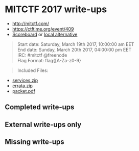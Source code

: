 # MITCTF 2017 write-ups

* <http://mitctf.com/>
* <https://ctftime.org/event/409>
* [Scoreboard](http://mitctf.com/scoreboard.html) or
  [local alternative](scoreboard)

> Start date: Saturday, March 19th 2017, 10:00:00 am EET  
> End date: Sunday, March 20th 2017, 04:00:00 pm EET  
> IRC: #mitctf @freenode  
> Flag Format:  flag{[A-Za-z0-9}  

> Included Files:
* [services.zip](services.zip)
* [errata.zip](errata.zip)
* [packet.pdf](packet.pdf)

## Completed write-ups

<TODO>

## External write-ups only

<TODO>

## Missing write-ups

<TODO>
